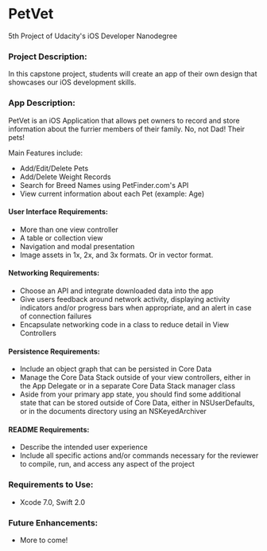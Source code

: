 # PetVet
5th Project of Udacity's iOS Developer Nanodegree

### Project Description: 
In this capstone project, students will create an app of their own design that showcases our iOS development skills.

### App Description:
PetVet is an iOS Application that allows pet owners to record and store information about the furrier members of their family. No, not Dad! Their pets!

Main Features include:
* Add/Edit/Delete Pets
* Add/Delete Weight Records
* Search for Breed Names using PetFinder.com's API
* View current information about each Pet (example: Age)

#### User Interface Requirements:
* More than one view controller
* A table or collection view
* Navigation and modal presentation
* Image assets in 1x, 2x, and 3x formats. Or in vector format.

#### Networking Requirements:
* Choose an API and integrate downloaded data into the app
* Give users feedback around network activity, displaying activity indicators and/or progress bars when appropriate, and an alert in case of connection failures
* Encapsulate networking code in a class to reduce detail in View Controllers

#### Persistence Requirements: 
* Include an object graph that can be persisted in Core Data
* Manage the Core Data Stack outside of your view controllers, either in the App Delegate or in a separate Core Data Stack manager class
* Aside from your primary app state, you should find some additional state that can be stored outside of Core Data, either in NSUserDefaults, or in the documents directory using an NSKeyedArchiver

#### README Requirements:
* Describe the intended user experience
* Include all specific actions and/or commands necessary for the reviewer to compile, run, and access any aspect of the project

### Requirements to Use:
* Xcode 7.0, Swift 2.0

### Future Enhancements:
* More to come!
